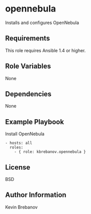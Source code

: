 opennebula
==========

Installs and configures OpenNebula

Requirements
------------

This role requires Ansible 1.4 or higher.

Role Variables
--------------

None

Dependencies
------------

None

Example Playbook
----------------

Install OpenNebula
```
- hosts: all
  roles:
    - { role: kbrebanov.opennebula }
```

License
-------

BSD

Author Information
------------------

Kevin Brebanov
